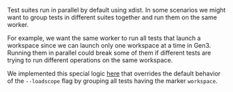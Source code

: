 Test suites run in parallel by default using xdist. In some scenarios we might want to group tests in different suites together and run them on the same worker.

For example, we want the same worker to run all tests that launch a workspace since we can launch only one workspace at a time in Gen3. Running them in parallel could break some of them if different tests are trying to run different operations on the same workspace.

We implemented this special logic [here](../../conftest.py#37) that overrides the default behavior of the `--loadscope` flag by grouping all tests having the marker `workspace`.
